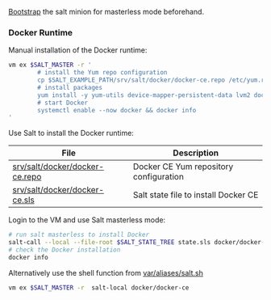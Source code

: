 [Bootstrap](bootstrap.md) the salt minion for masterless mode beforehand.

### Docker Runtime

Manual installation of the Docker runtime:

```bash
vm ex $SALT_MASTER -r '
        # install the Yum repo configuration
        cp $SALT_EXAMPLE_PATH/srv/salt/docker/docker-ce.repo /etc/yum.repos.d/
        # install packages
        yum install -y yum-utils device-mapper-persistent-data lvm2 docker-ce docker-python
        # start Docker
        systemctl enable --now docker && docker info
'
```

Use Salt to install the Docker runtime:

File                                    | Description
----------------------------------------|-----------------------------------------
[srv/salt/docker/docker-ce.repo][07]    | Docker CE Yum repository configuration
[srv/salt/docker/docker-ce.sls][06]     | Salt state file to install Docker CE

Login to the VM and use Salt masterless mode:

```bash
# run salt masterless to install Docker
salt-call --local --file-root $SALT_STATE_TREE state.sls docker/docker-ce
# check the Docker installation
docker info
```

Alternatively use the shell function from [var/aliases/salt.sh](../var/aliases/salt.sh)

```bash
vm ex $SALT_MASTER -r  salt-local docker/docker-ce
```

[06]: srv/salt/docker/docker-ce.sls
[07]: srv/salt/docker/docker-ce.repo

